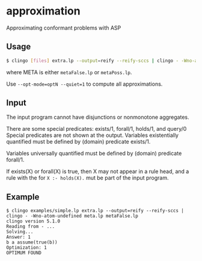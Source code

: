 # approximation
Approximating conformant problems with ASP

## Usage
```bash
$ clingo [files] extra.lp --output=reify --reify-sccs | clingo - -Wno-atom-undefined meta.lp META
```
where META is either `metaFalse.lp` or `metaPoss.lp`.

Use ``--opt-mode=optN --quiet=1`` to compute all approximations.

## Input
The input program cannot have disjunctions or nonmonotone aggregates.

There are some special predicates: exists/1, forall/1, holds/1, and query/0
Special predicates are not shown at the output.
Variables existentially quantified must be defined by (domain) predicate exists/1.

Variables universally quantified must be defined by (domain) predicate forall/1.

If exists(X) or forall(X) is true, then X may not appear in a rule head, and a rule with the for ``X :- holds(X).``
mut be part of the input program.



## Example
```
$ clingo examples/simple.lp extra.lp --output=reify --reify-sccs | clingo - -Wno-atom-undefined meta.lp metaFalse.lp
clingo version 5.1.0
Reading from - ...
Solving...
Answer: 1
b a assume(true(b))
Optimization: 1
OPTIMUM FOUND
```
